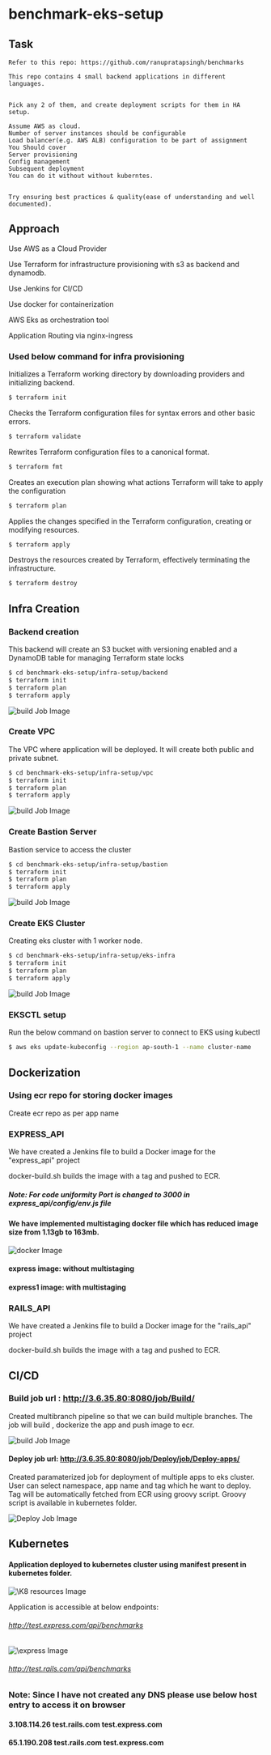 # benchmark-eks-setup


## Task 

 ```
Refer to this repo: https://github.com/ranupratapsingh/benchmarks

This repo contains 4 small backend applications in different languages.

 
Pick any 2 of them, and create deployment scripts for them in HA setup.

Assume AWS as cloud.
Number of server instances should be configurable
Load balancer(e.g. AWS ALB) configuration to be part of assignment
You Should cover
Server provisioning
Config management
Subsequent deployment
You can do it without without kuberntes.
 

Try ensuring best practices & quality(ease of understanding and well documented).
 ```

## Approach

Use AWS as a Cloud Provider

Use Terraform for infrastructure provisioning with s3 as backend and dynamodb.

Use Jenkins for CI/CD

Use docker for containerization

AWS Eks as orchestration tool

Application Routing via nginx-ingress


### Used below command for infra provisioning

Initializes a Terraform working directory by downloading providers and initializing backend.
```bash
$ terraform init
```
Checks the Terraform configuration files for syntax errors and other basic errors.
```bash
$ terraform validate
```
Rewrites Terraform configuration files to a canonical format.
```bash
$ terraform fmt
```

Creates an execution plan showing what actions Terraform will take to apply the configuration
```bash
$ terraform plan 
```

Applies the changes specified in the Terraform configuration, creating or modifying resources.

```bash
$ terraform apply 
```

Destroys the resources created by Terraform, effectively terminating the infrastructure.
```bash
$ terraform destroy
```

## Infra Creation


### Backend creation

This backend will create an S3 bucket with versioning enabled and a DynamoDB table for managing Terraform state locks

```bash
$ cd benchmark-eks-setup/infra-setup/backend
$ terraform init
$ terraform plan
$ terraform apply
```
![build Job Image](./images/bucket.png)

### Create VPC

The VPC where application will be deployed. It will create both public and private subnet.

```bash
$ cd benchmark-eks-setup/infra-setup/vpc
$ terraform init
$ terraform plan
$ terraform apply
```
![build Job Image](./images/vpc.png)

### Create Bastion Server

Bastion service to access the cluster

```bash
$ cd benchmark-eks-setup/infra-setup/bastion
$ terraform init
$ terraform plan
$ terraform apply
```
![build Job Image](./images/jump.png)

### Create EKS Cluster

Creating eks cluster with 1 worker node. 

```bash
$ cd benchmark-eks-setup/infra-setup/eks-infra
$ terraform init
$ terraform plan
$ terraform apply
```
![build Job Image](./images/eks.png)

### EKSCTL setup

Run the below command on bastion server to connect to EKS using kubectl 

```bash
$ aws eks update-kubeconfig --region ap-south-1 --name cluster-name
```


## Dockerization

### Using ecr repo for storing docker images 

Create ecr repo as per app name

### EXPRESS_API

We have created a Jenkins file to build a Docker image for the "express_api" project

docker-build.sh builds the image with a tag and pushed to ECR.

##### Note: For code uniformity Port is changed to 3000 in express_api/config/env.js file


#### We have implemented multistaging docker file which has reduced image size from 1.13gb to 163mb. 

![ docker Image](./images/multistaging-express.png)

####  express image: without multistaging
####  express1 image: with multistaging

### RAILS_API

We have created a Jenkins file to build a Docker image for the "rails_api" project

docker-build.sh builds the image with a tag and pushed to ECR.


## CI/CD

### Build job url : http://3.6.35.80:8080/job/Build/
Created multibranch pipeline so that we can build multiple branches. The job will build , dockerize the app and push image to ecr.

![build Job Image](./images/buildjob.png)


#### Deploy job url: http://3.6.35.80:8080/job/Deploy/job/Deploy-apps/

Created paramaterized job for deployment of multiple apps to eks cluster.
User can select namespace, app name and tag which he want to deploy.
Tag will be automatically fetched from ECR using groovy script. Groovy script is available in kubernetes folder.

![Deploy Job Image](./images/deployjob.png)


## Kubernetes

####  Application deployed to kubernetes cluster using manifest present in kubernetes folder.

![\K8 resources Image](./images/ing.png)


Application is accessible at below endpoints:

###### http://test.express.com/api/benchmarks

![\express Image](./images/test-express.png)

###### http://test.rails.com/api/benchmarks

### Note: Since I have not created any DNS please use below host entry to access it on browser

#### 3.108.114.26 test.rails.com test.express.com

#### 65.1.190.208 test.rails.com test.express.com